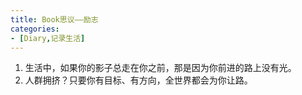 ```yaml
---
title: Book思议——励志
categories:
- [Diary,记录生活]
---
```


1. 生活中，如果你的影子总走在你之前，那是因为你前进的路上没有光。
2. 人群拥挤？只要你有目标、有方向，全世界都会为你让路。